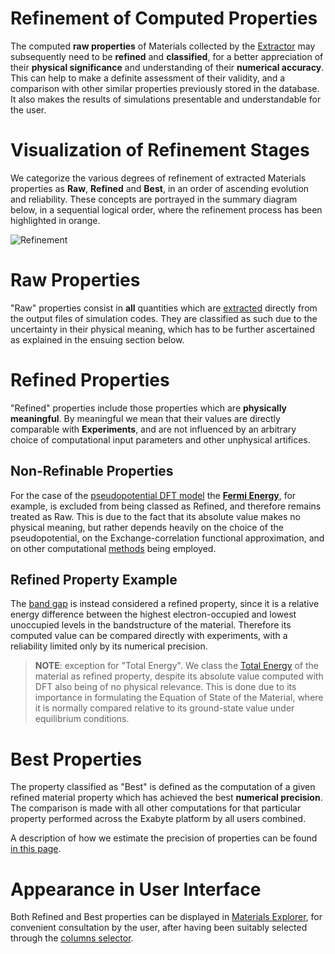# Refinement of Computed Properties

The computed **raw properties** of Materials collected by the [Extractor](extractor.md) may subsequently need to be **refined** and **classified**, for a better appreciation of their **physical significance** and understanding of their **numerical accuracy**. This can help to make a definite assessment of their validity, and a comparison with other similar properties previously stored in the database. It also makes the results of simulations presentable and understandable for the user.

# Visualization of Refinement Stages 

We categorize the various degrees of refinement of extracted Materials properties as **Raw**, **Refined** and **Best**, in an order of ascending evolution and reliability. These concepts are portrayed in the summary diagram below, in a sequential logical order, where the refinement process has been highlighted in orange. 

![Refinement](/images/properties/refinement.png "Refinement")

# Raw Properties

"Raw" properties consist in **all** quantities which are [extracted](extractor.md) directly from the output files of simulation codes. They are classified as such due to the uncertainty in their physical meaning, which has to be further ascertained as explained in the ensuing section below.

# Refined Properties

"Refined" properties include those properties which are **physically meaningful**. By meaningful we mean that their values are directly comparable with **Experiments**, and are not influenced by an arbitrary choice of computational input parameters and other unphysical artifices. 

## Non-Refinable Properties

For the case of the [pseudopotential DFT model](/models/dft/overview.md) the **[Fermi Energy](scalar/energies.md)**, for example, is excluded from being classed as Refined, and therefore remains treated as Raw. This is due to the fact that its absolute value makes no physical meaning, but rather depends heavily on the choice of the pseudopotential, on the Exchange-correlation functional approximation, and on other computational [methods](/methods/overview.md) being employed.

## Refined Property Example

The [band gap](non-scalar/bandstructure.md) is instead considered a refined property, since it is a relative energy difference between the highest electron-occupied and lowest unoccupied levels in the bandstructure of the material. Therefore its computed value can be compared directly with experiments, with a reliability limited only by its numerical precision.

> **NOTE**: exception for "Total Energy". We class the [Total Energy](scalar/energies.md) of the material as refined property, despite its absolute value computed with DFT also being of no physical relevance. This is done due to its importance in formulating the Equation of State of the Material, where it is normally compared relative to its ground-state value under equilibrium conditions. 

# Best Properties

The property classified as "Best" is defined as the computation of a given refined material property which has achieved the best **numerical precision**. The comparison is made with all other computations for that particular property performed across the Exabyte platform by all users combined.

A description of how we estimate the precision of properties can be found [in this page](/methods/data.md).  

# Appearance in User Interface

Both Refined and Best properties can be displayed in [Materials Explorer](/materials/ui/explorer.md), for convenient consultation by the user, after having been suitably selected through the [columns selector](/entities-general/ui/explorer.md#columns-selector).
